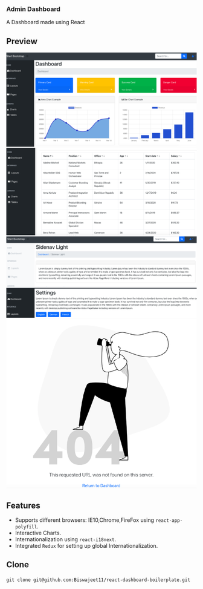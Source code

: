 ### Admin Dashboard

A Dashboard made using React

## Preview
<img src="./src/assets/images/image1.png"/>
<img src ="./src/assets/images/image2.png"/>
<img src ="./src/assets/images/image3.png"/>
<img src ="./src/assets/images/image4.png"/>
<img src ="./src/assets/images/image5.png"/>


## Features

* Supports different browsers: IE10,Chrome,FireFox using `react-app-polyfill`.
* Interactive Charts.
* Internationalization using `react-i18next`. 
* Integrated `Redux` for setting up global Internationalization.


## Clone

`git clone git@github.com:Biswajeet11/react-dashboard-boilerplate.git`
